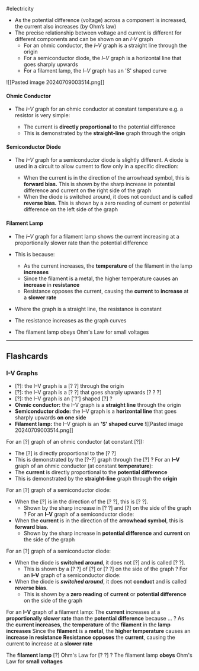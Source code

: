 #electricity 

- As the potential difference (voltage) across a component is increased, the current also increases (by Ohm’s law)
- The precise relationship between voltage and current is different for different components and can be shown on an _I-V_ graph
    - For an ohmic conductor, the _I_–_V_ graph is a straight line through the origin
    - For a semiconductor diode, the _I_–_V_ graph is a horizontal line that goes sharply upwards
    - For a filament lamp, the _I_–_V_ graph has an 'S' shaped curve

![[Pasted image 20240709003514.png]]

#### Ohmic Conductor

- The _I–V_ graph for an ohmic conductor at constant temperature e.g. a resistor is very simple:
    
    - The current is **directly proportional** to the potential difference
    - This is demonstrated by the **straight-line** graph through the origin
    

#### Semiconductor Diode

- The _I–V_ graph for a semiconductor diode is slightly different. A diode is used in a circuit to allow current to flow only in a specific direction:
    
    - When the current is in the direction of the arrowhead symbol, this is **forward bias.** This is shown by the sharp increase in potential difference and current on the right side of the graph
    - When the diode is switched around, it does not conduct and is called **reverse bias.** This is shown by a zero reading of current or potential difference on the left side of the graph
    

#### Filament Lamp

- The _I–V_ graph for a filament lamp shows the current increasing at a proportionally slower rate than the potential difference
- This is because:
    
    - As the current increases, the **temperature** of the filament in the lamp **increases**
    - Since the filament is a metal, the higher temperature causes an **increase** in **resistance**
    - Resistance opposes the current, causing the **current** to **increase** at a **slower rate**
    
- Where the graph is a straight line, the resistance is constant
- The resistance increases as the graph curves
- The filament lamp obeys Ohm's Law for small voltages

---

## Flashcards

### I-V Graphs

- [?]: the I–V graph is a [? ?] through the origin
- [?]: the I–V graph is a [? ?] that goes sharply upwards [? ? ?]
- [?]: the I–V graph is an ['?'] shaped [?]
?
- **Ohmic conductor:** the I–V graph is a **straight line** through the origin
- **Semiconductor diode:** the I–V graph is a **horizontal line** that goes sharply upwards **on one side**
- **Filament lamp:** the I–V graph is an **'S' shaped curve**
![[Pasted image 20240709003514.png]]
<!--SR:!2024-07-12,3,250-->



For an [?] graph of an ohmic conductor (at constant [?]):
- The [?] is directly proportional to the [? ?]
- This is demonstrated by the [?-?] graph through the [?]
?
For an **I–V** graph of an ohmic conductor (at constant **temperature**):
- The **current** is directly proportional to the **potential difference**
- This is demonstrated by the **straight-line** graph through the **origin**
<!--SR:!2024-07-10,1,230-->



For an [?] graph of a semiconductor diode:
- When the [?] is in the direction of the [? ?], this is [? ?].
	- Shown by the sharp increase in [? ?] and [?] on the side of the graph
?
For an **I–V** graph of a semiconductor diode:
- When the **current** is in the direction of the **arrowhead symbol**, this is **forward bias**.
	- Shown by the sharp increase in **potential difference** and **current** on the side of the graph
<!--SR:!2024-07-10,1,230-->



For an [?] graph of a semiconductor diode:
- When the diode is **switched around**, it does not [?] and is called [? ?].
	- This is shown by a [? ?] of [?] or [? ?] on the side of the graph
?
For an **I–V** graph of a semiconductor diode:
- When the diode is ***switched around***, it does not **conduct** and is called **reverse bias**.
	- This is shown by a **zero reading** of **current** or **potential difference** on the side of the graph
<!--SR:!2024-07-10,1,230-->



For an **I–V** graph of a filament lamp:
The **current** increases at a **proportionally slower rate** than the **potential difference** because $\dots$
?
As the **current increases**, the **temperature** of the **filament** in the **lamp increases**
Since the **filament** is a **metal**, the **higher temperature** causes an **increase in resistance**
**Resistance** **opposes** the **current**, causing the current to increase at a **slower rate**
<!--SR:!2024-07-10,1,230-->



The **filament lamp** [?] Ohm's Law for [? ?]
?
The filament lamp **obeys** Ohm's Law for **small voltages**
<!--SR:!2024-07-12,3,250-->